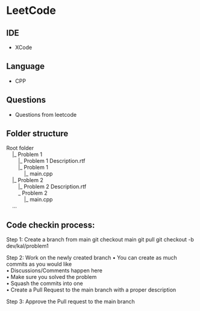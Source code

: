# LeetCode
## IDE
- XCode

## Language
- CPP

## Questions
- Questions from leetcode

## Folder structure
Root folder  
&nbsp;&nbsp;&nbsp;&nbsp;|_ Problem 1  
&nbsp;&nbsp;&nbsp;&nbsp;&nbsp;&nbsp;&nbsp;&nbsp;|_ Problem 1 Description.rtf  
&nbsp;&nbsp;&nbsp;&nbsp;&nbsp;&nbsp;&nbsp;&nbsp;|_ Problem 1  
&nbsp;&nbsp;&nbsp;&nbsp;&nbsp;&nbsp;&nbsp;&nbsp;&nbsp;&nbsp;&nbsp;&nbsp;|_ main.cpp  
&nbsp;&nbsp;&nbsp;&nbsp;|_ Problem 2  
&nbsp;&nbsp;&nbsp;&nbsp;&nbsp;&nbsp;&nbsp;&nbsp;|_ Problem 2 Description.rtf  
&nbsp;&nbsp;&nbsp;&nbsp;&nbsp;&nbsp;&nbsp;&nbsp;_ Problem 2  
&nbsp;&nbsp;&nbsp;&nbsp;&nbsp;&nbsp;&nbsp;&nbsp;&nbsp;&nbsp;&nbsp;&nbsp;|_ main.cpp  
&nbsp;&nbsp;&nbsp;&nbsp;...  


## Code checkin process:

Step 1: Create a branch from main
		git checkout main
		git pull
		git checkout -b dev/kal/problem1

Step 2: Work on the newly created branch 
	•	You can create as much commits as you would like  
	•	Discussions/Comments happen here  
	•	Make sure you solved the problem  
	•	Squash the commits into one  
	•	Create a Pull Request to the main branch with a proper description  

Step 3: Approve the Pull request to the main branch 




